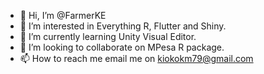 - 👋 Hi, I’m @FarmerKE
- 👀 I’m interested in Everything R, Flutter and Shiny.
- 🌱 I’m currently learning Unity Visual Editor.
- 💞️ I’m looking to collaborate on MPesa R package.
- 📫 How to reach me email me on kiokokm79@gmail.com

<!---
FarmerKE/FarmerKE is a ✨ special ✨ repository because its `README.md` (this file) appears on your GitHub profile.
You can click the Preview link to take a look at your changes.
--->
